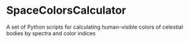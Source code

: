 # SpaceColorsCalculator
A set of Python scripts for calculating human-visible colors of celestial bodies by spectra and color indices
